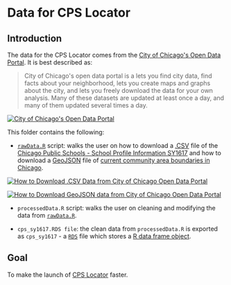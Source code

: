 # Data for CPS Locator

## Introduction

The data for the CPS Locator comes from the [City of Chicago's Open Data Portal](https://data.cityofchicago.org/#about). It is best described as:

> City of Chicago's open data portal is a lets you find city data, find facts about your neighborhood, lets you create maps and graphs about the city, and lets you freely download the data for your own analysis. Many of these datasets are updated at least once a day, and many of them updated several times a day.

[![City of Chicago's Open Data Portal](https://github.com/cenuno/shiny/raw/master/cps_locator/Images/CityofChicago_DataPortal_HomePage.png)](https://data.cityofchicago.org/)

This folder contains the following:

* [`rawData.R`](https://github.com/cenuno/shiny/blob/master/cps_locator/Data/rawData.R) script: walks the user on how to download a [.CSV](https://en.wikipedia.org/wiki/Comma-separated_values) file of the [Chicago Public Schools - School Profile Information SY1617](https://data.cityofchicago.org/Education/Chicago-Public-Schools-School-Profile-Information-/8i6r-et8s/data) and how to download a [GeoJSON](http://geojson.org/) file of [current community area boundaries in Chicago](https://data.cityofchicago.org/Facilities-Geographic-Boundaries/Boundaries-Community-Areas-current-/cauq-8yn6).

[![How to Download .CSV Data from City of Chicago Open Data Portal](https://github.com/cenuno/shiny/raw/master/cps_locator/Images/Import_CPS_Data_Into_R.png)](https://data.cityofchicago.org/Education/Chicago-Public-Schools-School-Profile-Information-/8i6r-et8s/data)

[![How to Download GeoJSON data from City of Chicago Open Data Portal](https://github.com/cenuno/shiny/raw/master/cps_locator/Images/Import_CommunityArea_GeoJSON_Into_R.png)](https://data.cityofchicago.org/Facilities-Geographic-Boundaries/Boundaries-Community-Areas-current-/cauq-8yn6)

* `processedData.R` script: walks the user on cleaning and modifying the data from [`rawData.R`](https://github.com/cenuno/shiny/blob/master/cps_locator/Data/rawData.R).

* `cps_sy1617.RDS file`: the clean data from `processedData.R` is exported as `cps_sy1617` - a [`RDS`](http://stat.ethz.ch/R-manual/R-devel/library/base/html/readRDS.html) file which stores a [R data frame object](http://www.r-tutor.com/r-introduction/data-frame).

## Goal

To make the launch of [CPS Locator](https://cenuno.shinyapps.io/cps_locator/) faster.
